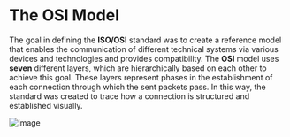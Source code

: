 # The OSI Model

The goal in defining the **ISO/OSI** standard was to create a reference model that enables the communication of different technical systems via various devices and technologies and provides compatibility. The **OSI** model uses **seven** different layers, which are hierarchically based on each other to achieve this goal. These layers represent phases in the establishment of each connection through which the sent packets pass. In this way, the standard was created to trace how a connection is structured and established visually.

![image](https://github.com/user-attachments/assets/7d69710d-9f4e-428e-b962-769636c02578)




